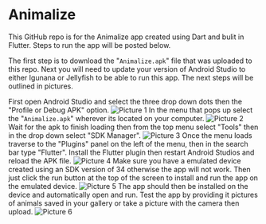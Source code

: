 # Animalize

This GitHub repo is for the Animalize app created using Dart and bulit in Flutter. Steps to run the app will be posted below. 

The first step is to download the "```Animalize.apk```" file that was uploaded to this repo. Next you will need to update your version of Android Studio to either Igunana or Jellyfish to be able to run this app. The next steps will be outlined in pictures. 

First open Android Studio and select the three drop down dots then the "Profile or Debug APK" option.
![Picture 1](https://github.com/ScottSnow13/AndroidAnimalize/assets/117798417/641269dd-d81e-41b0-a983-829f6bce87cd)
In the menu that pops up select the "```Animalize.apk```" wherever its located on your computer.
![Picture 2](https://github.com/ScottSnow13/AndroidAnimalize/assets/117798417/38cdb56d-f84a-4585-8406-c6aeff39838f)
Wait for the apk to finish loading then from the top menu select "Tools" then in the drop down select "SDK Manager".
![Picture 3](https://github.com/ScottSnow13/AndroidAnimalize/assets/117798417/57e84173-a650-471d-8613-99ce08101f35)
Once the menu loads traverse to the "Plugins" panel on the left of the menu, then in the search bar type "Flutter". Install the Flutter plugin then restart Android Studios and reload the APK file.
![Picture 4](https://github.com/ScottSnow13/AndroidAnimalize/assets/117798417/febadbf8-5b8a-4f7c-8e65-91bd1c6d3c10)
Make sure you have a emulated device created using an SDK version of 34 otherwise the app will not work. Then just click the run button at the top of the screen to install and run the app on the emulated device.
![Picture 5](https://github.com/ScottSnow13/AndroidAnimalize/assets/117798417/a294a5f3-4e15-4cf5-b975-f52acead2975)
The app should then be installed on the device and automatically open and run. Test the app by providing it pictures of animals saved in your gallery or take a picture with the camera then upload.
![Picture 6](https://github.com/ScottSnow13/AndroidAnimalize/assets/117798417/825c9f86-5817-463a-8e80-7432f9dee4ce)
